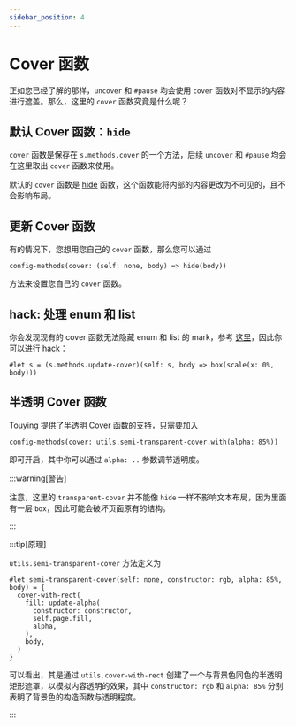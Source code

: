 ```yaml
---
sidebar_position: 4
---
```


# Cover 函数

正如您已经了解的那样，`uncover` 和 `#pause` 均会使用 `cover` 函数对不显示的内容进行遮盖。那么，这里的 `cover` 函数究竟是什么呢？


## 默认 Cover 函数：`hide`

`cover` 函数是保存在 `s.methods.cover` 的一个方法，后续 `uncover` 和 `#pause` 均会在这里取出 `cover` 函数来使用。

默认的 `cover` 函数是 [hide](https://typst.app/docs/reference/layout/hide/) 函数，这个函数能将内部的内容更改为不可见的，且不会影响布局。


## 更新 Cover 函数

有的情况下，您想用您自己的 `cover` 函数，那么您可以通过

```typst
config-methods(cover: (self: none, body) => hide(body))
```

方法来设置您自己的 `cover` 函数。


## hack: 处理 enum 和 list

你会发现现有的 cover 函数无法隐藏 enum 和 list 的 mark，参考 [这里](https://github.com/touying-typ/touying/issues/10)，因此你可以进行 hack：

```typst
#let s = (s.methods.update-cover)(self: s, body => box(scale(x: 0%, body)))
```


## 半透明 Cover 函数

Touying 提供了半透明 Cover 函数的支持，只需要加入

```typst
config-methods(cover: utils.semi-transparent-cover.with(alpha: 85%))
```

即可开启，其中你可以通过 `alpha: ..` 参数调节透明度。


:::warning[警告]

注意，这里的 `transparent-cover` 并不能像 `hide` 一样不影响文本布局，因为里面有一层 `box`，因此可能会破坏页面原有的结构。

:::


:::tip[原理]

`utils.semi-transparent-cover` 方法定义为

```typst
#let semi-transparent-cover(self: none, constructor: rgb, alpha: 85%, body) = {
  cover-with-rect(
    fill: update-alpha(
      constructor: constructor,
      self.page.fill,
      alpha,
    ),
    body,
  )
}
```

可以看出，其是通过 `utils.cover-with-rect` 创建了一个与背景色同色的半透明矩形遮罩，以模拟内容透明的效果，其中 `constructor: rgb` 和 `alpha: 85%` 分别表明了背景色的构造函数与透明程度。

:::